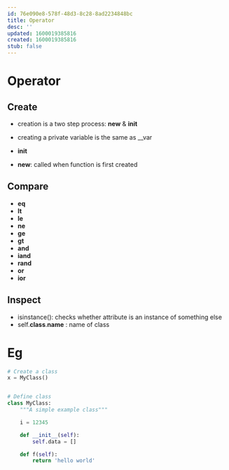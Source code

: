 ```yaml
---
id: 76e090e8-578f-48d3-8c28-8ad2234848bc
title: Operator
desc: ''
updated: 1600019385816
created: 1600019385816
stub: false
---
```


# Operator

## Create
- creation is a two step process: __new__ & __init__
- creating a private variable is the same as __var

- __init__
- __new__:  called when function is first created

## Compare
- __eq__  
- __lt__
- __le__
- __ne__
- __ge__
- __gt__
- __and__ 
- __iand__ 
- __rand__ 
- __or__
- __ior__

## Inspect
 - isinstance():   checks whether attribute is an instance of something else
 - self.__class__.__name__ : name of class

 # Eg

```python
# Create a class
x = MyClass()


# Define class
class MyClass:
    """A simple example class"""

    i = 12345

    def __init__(self):
        self.data = []

    def f(self):
        return 'hello world'
```
